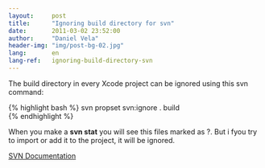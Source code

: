 ```yaml
---
layout:     post
title:      "Ignoring build directory for svn"
date:       2011-03-02 23:52:00
author:     "Daniel Vela"
header-img: "img/post-bg-02.jpg"
lang:       en
lang-ref:   ignoring-build-directory-svn
---
```


The build directory in every Xcode project can be ignored using this svn command:

{% highlight bash %}
svn propset svn:ignore . build  
{% endhighlight %}

When you make a **svn stat** you will see this files marked as ?. But i fyou try to import or add it to the project, it will be ignored.

[SVN Documentation](http://svnbook.red-bean.com/en/1.1/ch07s02.html)